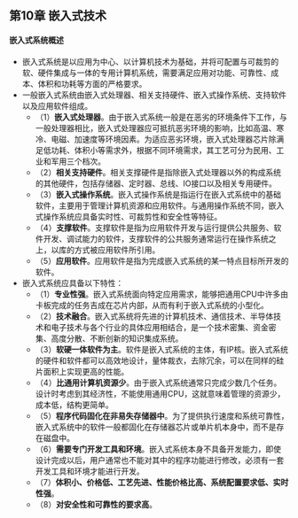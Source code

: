 ## 第10章 嵌入式技术
#### 嵌入式系统概述
- 嵌入式系统是以应用为中心、以计算机技术为基础，并将可配置与可裁剪的软、硬件集成与一体的专用计算机系统，需要满足应用对功能、可靠性、成本、体积和功耗等方面的严格要求。
- 一般嵌入式系统由嵌入式处理器、相关支持硬件、嵌入式操作系统、支持软件以及应用软件组成。
	- （1）**嵌入式处理器**。由于嵌入式系统一般是在恶劣的环境条件下工作，与一般处理器相比，嵌入式处理器应可抵抗恶劣环境的影响，比如高温、寒冷、电磁、加速度等环境因素。为适应恶劣环境，嵌入式处理器芯片除满足低功耗、体积小等需求外，根据不同环境需求，其工艺可分为民用、工业和军用三个档次。
	- （2）**相关支持硬件**。相关支撑硬件是指除嵌入式处理器以外的构成系统的其他硬件，包括存储器、定时器、总线、IO接口以及相关专用硬件。
	- （3）**嵌入式操作系统**。嵌入式操作系统是指运行在嵌入式系统中的基础软件，主要用于管理计算机资源和应用软件。与通用操作系统不同，嵌入式操作系统应具备实时性、可裁剪性和安全性等特征。
	- （4）**支撑软件**。支撑软件是指为应用软件开发与运行提供公共服务、软件开发、调试能力的软件，支撑软件的公共服务通常运行在操作系统之上，以库的方式被应用软件所引用。
	- （5）**应用软件**。应用软件是指为完成嵌入式系统的某一特点目标所开发的软件。
- 嵌入式系统应具备以下特性：
	- （1）**专业性强**。嵌入式系统面向特定应用需求，能够把通用CPU中许多由卡板完成的任务吉成在芯片内部，从而有利于嵌入式系统的小型化。
	- （2）**技术融合**。嵌入式系统将先进的计算机技术、通信技术、半导体技术和电子技术与各个行业的具体应用相结合，是一个技术密集、资金密集、高度分散、不断创新的知识集成系统。
	- （3）**软硬一体软件为主**。软件是嵌入式系统的主体，有IP核。嵌入式系统的硬件和软件都可以高效地设计，量体裁衣，去除冗余，可以在同样的硅片面积上实现更高的性能。
	- （4）**比通用计算机资源少**。由于嵌入式系统通常只完成少数几个任务。设计时考虑到其经济性，不能使用通用CPU，这就意味着管理的资源少，成本低，结构更简单。
	- （5）**程序代码固化在非易失存储器中**。为了提供执行速度和系统可靠性，嵌入式系统中的软件一般都固化在存储器芯片或单片机本身中，而不是存在磁盘中。
	- （6）**需要专门开发工具和环境**。嵌入式系统本身不具备开发能力，即使设计完成以后，用户通常也不能对其中的程序功能进行修改，必须有一套开发工具和环境才能进行开发。
	- （7）**体积小、价格低、工艺先进、性能价格比高、系统配置要求低、实时性强**。
	- （8）**对安全性和可靠性的要求高**。